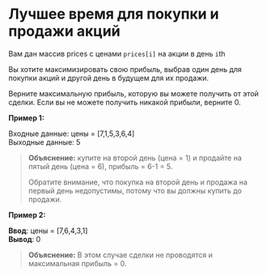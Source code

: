 # Лучшее время для покупки и продажи акций

Вам дан массив prices с ценами `prices[i]` на акции в день `i`th

Вы хотите максимизировать свою прибыль, выбрав один день для покупки акций и другой день в будущем для их продажи.

Верните максимальную прибыль, которую вы можете получить от этой сделки.
Если вы не можете получить никакой прибыли, верните 0.

**Пример 1:**

Входные данные: цены = [7,1,5,3,6,4]
<br/>Выходные данные: 5

> **Объяснение:** купите на второй день (цена = 1) и продайте на пятый день (цена = 6), прибыль = 6-1 = 5.
>
> Обратите внимание, что покупка на второй день и продажа на первый день недопустимы, потому что вы должны купить до продажи.

**Пример 2:**

**Ввод**: цены = [7,6,4,3,1]
<br/>**Вывод**: 0

> **Объяснение:** В этом случае сделки не проводятся и максимальная прибыль = 0.

